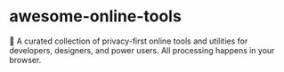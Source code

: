 # awesome-online-tools
🔧 A curated collection of privacy-first online tools and utilities for developers, designers, and power users. All processing happens in your browser.
